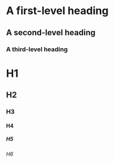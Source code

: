 # A first-level heading
## A second-level heading
### A third-level heading

# H1
## H2
### H3
#### H4
##### H5
###### H6
